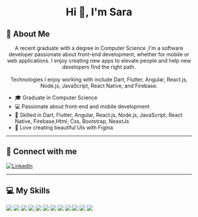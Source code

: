 <h1 align="center">Hi 👋, I'm Sara</h1>

## 🚀 About Me
<p align="center">
  A recent graduate with a degree in Computer Science ,I'm a software developer passionate about front-end development, whether for mobile or web applications. I enjoy creating new apps to elevate people and help new developers find the right path. <br><br>Technologies I enjoy working with include Dart, Flutter, Angular, React.js, Node.js, JavaScript, React Native, and Firebase.
</p>

- 🎓 Graduate in Computer Science  
- 💻 Passionate about front-end and mobile development  
- 🔧 Skilled in Dart, Flutter, Angular, React.js, Node.js, JavaScript, React Native, Firebase,Html, Css, Bootstrap, NeaxtJs
- 🎨 Love creating beautiful UIs with Figma

---

## 🔗 Connect with me
<p align="left">
  <a href="https://www.linkedin.com/in/saraelsayed9" target="_blank">
    <img src="https://img.shields.io/badge/LinkedIn-blue?style=for-the-badge&logo=linkedin&logoColor=white" alt="LinkedIn"/>
  </a>
</p>

---

## 💻 My Skills
<p>
  <img src="https://img.shields.io/badge/Dart-0175C2?style=for-the-badge&logo=dart&logoColor=white" />
  <img src="https://img.shields.io/badge/Flutter-02569B?style=for-the-badge&logo=flutter&logoColor=white" />
  <img src="https://img.shields.io/badge/ReactNative-F7DF1E?style=for-the-badge&logo=javascript&logoColor=black" />
  <img src="https://img.shields.io/badge/Angular-DD0031?style=for-the-badge&logo=angular&logoColor=white" />
  <img src="https://img.shields.io/badge/React-61DAFB?style=for-the-badge&logo=react&logoColor=black" />
  <img src="https://img.shields.io/badge/Node.js-339933?style=for-the-badge&logo=node.js&logoColor=white" />
  <img src="https://img.shields.io/badge/Firebase-FFCA28?style=for-the-badge&logo=firebase&logoColor=black" />
  <img src="https://img.shields.io/badge/JavaScript-F7DF1E?style=for-the-badge&logo=javascript&logoColor=black" />
  <img src="https://img.shields.io/badge/Html-FFCA28?style=for-the-badge&logo=firebase&logoColor=black" />
  <img src="https://img.shields.io/badge/Css-F7DF1E?style=for-the-badge&logo=javascript&logoColor=black" />
  <img src="https://img.shields.io/badge/Bootstrap-FFCA28?style=for-the-badge&logo=firebase&logoColor=black" />
  <img src="https://img.shields.io/badge/ReactNative-F7DF1E?style=for-the-badge&logo=javascript&logoColor=black" />
</p>

